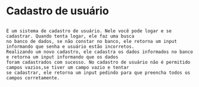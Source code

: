 # Cadastro de usuário
##
    É um sistema de cadastro de usuário. Nele você pode logar e se cadastrar. Quando tenta logar, ele faz uma busca
    no banco de dados, se não constar no banco, ele retorna um input informando que senha e usuário estão incorretos.
    Realizando um novo cadastro, ele cadastra os dados informados no banco e retorna um input informando que os dados
    foram cadastrados com sucesso. No cadastro de usuário não é permitido campos vazios,se tiver um campo vazio e tentar 
    se cadastrar, ele retorna um input pedindo para que preencha todos os campos corretamente. 

